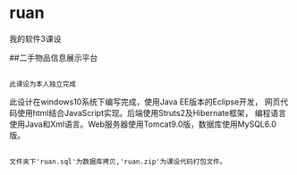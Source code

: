 # ruan
我的软件3课设
 
##二手物品信息展示平台
~~~

此课设为本人独立完成

~~~

此设计在windows10系统下编写完成，使用Java EE版本的Eclipse开发，
网页代码使用html结合JavaScript实现。后端使用Struts2及Hibernate框架，
编程语言使用Java和Xml语言。Web服务器使用Tomcat9.0版，数据库使用MySQL6.0版。

~~~
 
文件夹下'ruan.sql'为数据库拷贝,'ruan.zip'为课设代码打包文件。
